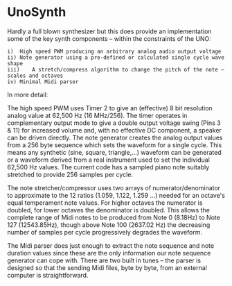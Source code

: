 # UnoSynth

Hardly a full blown synthesizer but this does provide an implementation some of the key synth components – within the constraints of the UNO:

	i)	High speed PWM producing an arbitrary analog audio output voltage
	ii)	Note generator using a pre-defined or calculated single cycle wave shape
	iii)	A stretch/compress algorithm to change the pitch of the note – scales and octaves
	iv)	Minimal Midi parser

In more detail:

The high speed PWM uses Timer 2 to give an (effective) 8 bit resolution analog value at 62,500 Hz (16 MHz/256).  The timer operates in complementary output mode to give a double output voltage swing (Pins 3 & 11) for increased volume and, with no effective DC component, a speaker can be driven directly.
The note generator creates the analog output values from a 256 byte sequence which sets the waveform for a single cycle.  This means any synthetic (sine, square, triangle,...) waveform can be generated or a waveform derived from a real instrument used to set the individual 62,500 Hz values.  The current code has a sampled piano note suitably stretched to provide 256 samples per cycle.

The note  stretcher/compressor uses two arrays of numerator/denominator to approximate to the 12 ratios (1.059,  1.122, 1.259 …) needed for an octave's equal temperament note values.  For higher octaves the  numerator is doubled,  for lower octaves the  denominator is doubled.  This allows the complete range of Midi notes to be produced from Note 0 (8.18Hz) to Note 127 (12543.85Hz), though above Note 100 (2637.02 Hz) the decreasing number of samples per cycle progressively degrades the waveform.

The Midi parser does just enough to extract the note sequence and note duration values since these are the only information our note sequence generator can cope with.  There are two built in tunes – the parser is designed so that the sending Midi files, byte by byte, from an external computer is straightforward.

